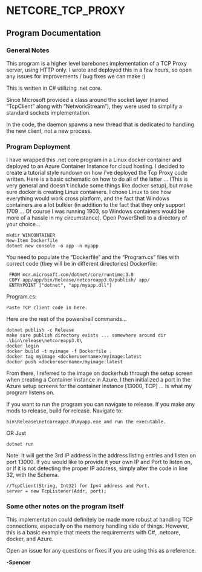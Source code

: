 # NETCORE_TCP_PROXY

## Program Documentation

### General Notes
This program is a higher level barebones implementation of a TCP Proxy server, using HTTP only. I wrote and deployed this in a few hours, so open any issues for improvements / bug fixes we can make :)

This is written in C# utilizing .net core.

Since Microsoft provided a class around the socket layer (named “TcpClient” along with “NetworkStream”), they were used to simplify a standard sockets implementation.

In the code, the daemon spawns a new thread that is dedicated to handling the new client, not a new process.

### Program Deployment
I have wrapped this .net core program in a Linux docker container and deployed to an Azure Container Instance for cloud hosting.
I decided to create a tutorial style rundown on how i've deployed the Tcp Proxy code written.
Here is a basic schematic on how to do all of the latter ... (This is very general and doesn't include some things like docker setup), but make sure docker is creating Linux containers. 
I chose Linux to see how everything would work cross platform, and the fact that Windows containers are a lot bulkier (in addition to the fact that they only support 1709 ... Of course I was running 1903, so Windows containers would be more of a hassle in my circumstance).
Open PowerShell to a directory of your choice...
```
mkdir WINCONTAINER
New-Item Dockerfile
dotnet new console -o app -n myapp
```

You need to populate the “Dockerfile” and the “Program.cs” files with correct code (they will be in different directories)
Dockerfile:
```
 FROM mcr.microsoft.com/dotnet/core/runtime:3.0
 COPY app/app/bin/Release/netcoreapp3.0/publish/ app/
 ENTRYPOINT ["dotnet", "app/myapp.dll"]
```

Program.cs:
```
Paste TCP client code in here.
```


Here are the rest of the powershell commands…
```
dotnet publish -c Release
make sure publish directory exists ... somewhere around dir .\bin\release\netcoreapp3.0\
docker login
docker build -t myimage -f Dockerfile .
docker tag myimage <dockerusername>/myimage:latest
docker push <dockerusername>/myimage:latest
```
From there, I referred to the image on dockerhub through the setup screen when creating a Container instance in Azure.
I then initialized a port in the Azure setup screens for the container instance [13000, TCP] ... is what my program listens on.

If you want to run the program you can navigate to release. If you make any mods to release, build for release.
Navigate to:
```
bin\Release\netcoreapp3.0\myapp.exe and run the executable.
```
OR Just
```
dotnet run
``` 
Note:
It will get the 3rd IP address in the address listing entries and listen on port 13000. 
If you would like to provide it your own IP and Port to listen on, or if it is not detecting the proper IP address, simply alter the code in line 32, with the Schema. 
```
//TcpClient(String, Int32) for Ipv4 address and Port.
server = new TcpListener(Addr, port);
```

### Some other notes on the program itself
This implementation could definitely be made more robust at handling TCP connections, especially on the memory handling side of things.
However, this is a basic example that meets the requirements with C#, .netcore, docker, and Azure.

Open an issue for any questions or fixes if you are using this as a reference.

**-Spencer**
